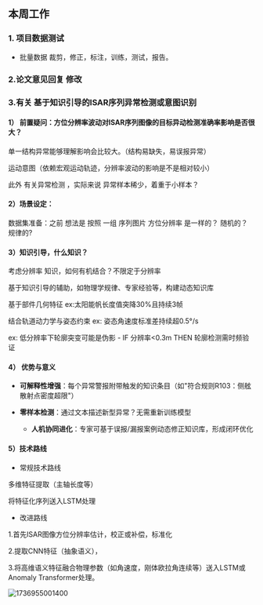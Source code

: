 ## 本周工作

### 1. 项目数据测试

- 批量数据 裁剪，修正，标注，训练，测试，报告。
### 2.论文意见回复 修改

### 3.有关 基于知识引导的ISAR序列异常检测或意图识别

#### 1） 前置疑问：方位分辨率波动对ISAR序列图像的目标异动检测准确率影响是否很大？

单一结构异常能够理解影响会比较大。（结构易缺失，易误报异常）

运动意图（依赖宏观运动轨迹，分辨率波动的影响是不是相对较小）

此外 有关异常检测 ，实际来说 异常样本稀少，着重于小样本？

#### 2）场景设定：

数据集准备：之前 想法是 按照  一组  序列图片 方位分辨率 是一样的？ 随机的？ 规律的?

#### 3）知识引导，什么知识？

考虑分辨率 知识，如何有机结合？不限定于分辨率

基于知识引导的辅助，如物理学规律、专家经验等，构建动态知识库

基于部件几何特征   ex:太阳能帆长度值突降30%且持续3帧

结合轨道动力学与姿态约束  ex: 姿态角速度标准差持续超0.5°/s

ex: 低分辨率下轮廓突变可能是伪影 - IF 分辨率<0.3m THEN 轮廓检测需时频验证

#### 4） 优势与意义

  - **可解释性增强**：每个异常警报附带触发的知识条目（如"符合规则R103：侧舷散射点密度超限"）

- **零样本检测**：通过文本描述新型异常？无需重新训练模型

   -  **人机协同进化**：专家可基于误报/漏报案例动态修正知识库，形成闭环优化

#### 5）技术路线

- 常规技术路线

多维特征提取（主轴长度等）

将特征化序列送入LSTM处理

- 改进路线

1.首先ISAR图像方位分辨率估计，校正或补偿，标准化

2.提取CNN特征（抽象语义），

3.将高维语义特征融合物理参数（如角速度，刚体欧拉角连续等）送入LSTM或 Anomaly Transformer处理。



![1736955001400](../../../%E6%96%B0%E6%A1%8C%E9%9D%A2/2024/20250219/img/1736955001400.png)







